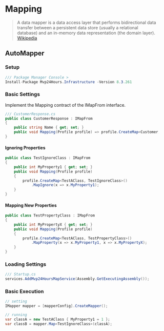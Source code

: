 # Mapping
> A data mapper is a data access layer that performs bidirectional data transfer between a persistent data store (usually a relational database) and an in-memory data representation (the domain layer). [Wikipedia](https://en.wikipedia.org/wiki/Data_mapper_pattern)

## AutoMapper

### Setup
```csharp
/// Package Manager Console >
Install-Package Mvp24Hours.Infrastructure -Version 8.3.261
```

### Basic Settings
Implement the Mapping contract of the IMapFrom interface.

```csharp
/// CustomerResponse.cs
public class CustomerResponse : IMapFrom
{
    public string Name { get; set; }
    public void Mapping(Profile profile) => profile.CreateMap<Customer, CustomerResponse>();
}
```

#### Ignoring Properties
```csharp
public class TestIgnoreClass : IMapFrom
{
    public int MyProperty1 { get; set; }
    public void Mapping(Profile profile)
    {
        profile.CreateMap<TestAClass, TestIgnoreClass>()
            .MapIgnore(x => x.MyProperty1);
    }
}
```

#### Mapping New Properties
```csharp
public class TestPropertyClass : IMapFrom
{
    public int MyPropertyX { get; set; }
    public void Mapping(Profile profile)
    {
        profile.CreateMap<TestAClass, TestPropertyClass>()
            .MapProperty(x => x.MyProperty1, x => x.MyPropertyX);
    }
}
```

### Loading Settings
```csharp
/// Startup.cs
services.AddMvp24HoursMapService(Assembly.GetExecutingAssembly());
```

### Basic Execution
```csharp
// setting
IMapper mapper = [mapperConfig].CreateMapper();

// running
var classA = new TestAClass { MyProperty1 = 1 };
var classB = mapper.Map<TestIgnoreClass>(classA);
```